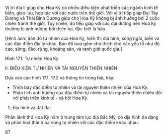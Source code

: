 Vị trí địa lí giúp cho Hoa Kỳ có nhiều điều kiện phát triển các ngành kinh tế biển, giao lưu, hợp tác với các nước trên thế giới. Với vị trí tiếp giáp Đại Tây Dương và Thái Bình Dương giúp cho Hoa Kỳ không bị ảnh hưởng bởi 2 cuộc chiến tranh thế giới. Tuy nhiên, do tiếp giáp với các đại dương nên Hoa Kỳ thường bị ảnh hưởng bởi thiên tai, đặc biệt là bão.

[Hình ảnh: Bản đồ tự nhiên của Hoa Kỳ, hiển thị địa hình, sông ngòi, biển và các đặc điểm địa lý khác. Bản đồ bao gồm chú thích cho các yếu tố như độ cao, sông, đảo, rừng, khoáng sản, và ranh giới quốc gia.]

Hình 17.1. Tự nhiên Hoa Kỳ

II. ĐIỀU KIỆN TỰ NHIÊN VÀ TÀI NGUYÊN THIÊN NHIÊN

Dựa vào các hình 17.1, 17.2 và thông tin trong bài, hãy:
- Trình bày đặc điểm tự nhiên và tài nguyên thiên nhiên của Hoa Kỳ.
- Phân tích ảnh hưởng của đặc điểm tự nhiên và tài nguyên thiên nhiên đối với phát triển kinh tế - xã hội Hoa Kỳ.

1. Địa hình và đất đai

Phần lãnh thổ Hoa Kỳ nằm ở trung tâm lục địa Bắc Mỹ, có địa hình đa dạng và phân hoá thành ba vùng tự nhiên với các đặc điểm khác nhau:

87